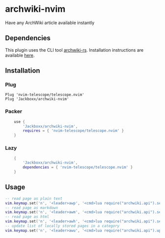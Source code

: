 # archwiki-nvim

Have any ArchWiki article available instantly


## Dependencies
This plugin uses the CLI tool [archwiki-rs](https://github.com/jackboxx/archwiki-rs). 
Installation instructions are available [here](https://github.com/jackboxx/archwiki-rs#installation).

## Installation

### Plug

```
Plug 'nvim-telescope/telescope.nvim'
Plug 'Jackboxx/archwiki-nvim'
```

### Packer
```lua
    use {
        'Jackboxx/archwiki-nvim',
        requires = { 'nvim-telescope/telescope.nvim' }
    }
```

### Lazy
```lua
    {
        'Jackboxx/archwiki-nvim', 
        dependencies = { 'nvim-telescope/telescope.nvim' }
    }
```

## Usage
```lua
-- read page as plain text
vim.keymap.set('n', '<leader>awp', '<cmd>lua require("archwiki.api").select_page_from_local()<cr>')
-- read page as markdown
vim.keymap.set('n', '<leader>awm', '<cmd>lua require("archwiki.api").select_page_from_local("-f markdown")<cr>')
-- read page as html
vim.keymap.set('n', '<leader>awh', '<cmd>lua require("archwiki.api").select_page_from_local("-f html")<cr>')
-- update list of locally stored pages in a category
vim.keymap.set('n', '<leader>awu', '<cmd>lua require("archwiki.api").update_category_from_local()<cr>')
```
